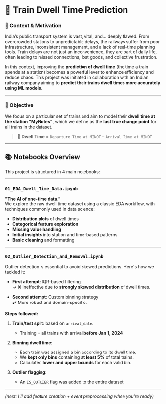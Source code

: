 # 🚆 Train Dwell Time Prediction

### 📍 Context & Motivation

India’s public transport system is vast, vital, and… deeply flawed. From overcrowded stations to unpredictable delays, the railways suffer from poor infrastructure, inconsistent management, and a lack of real-time planning tools. Train delays are not just an inconvenience, they are part of daily life, often leading to missed connections, lost goods, and collective frustration.

In this context, improving the **prediction of dwell time** (the time a train spends at a station) becomes a powerful lever to enhance efficiency and reduce chaos. This project was initiated in collaboration with an Indian railway company aiming to **predict their trains dwell times more accurately using ML models**.

---

### 🎯 Objective

We focus on a particular set of trains and aim to model their **dwell time at the station "MyNotes"**, which we define as the **last true change point** for all trains in the dataset.

> 🔎 **Dwell Time** = `Departure Time at MINOT` – `Arrival Time at MINOT`

---

## 📚 Notebooks Overview

This project is structured in 4 main notebooks:

---

### `01_EDA_Dwell_Time_Data.ipynb`

**"The AI of one-time data."**  
We explore the raw dwell time dataset using a classic EDA workflow, with techniques commonly used in data science:

- **Distribution plots** of dwell times
- **Categorical feature exploration**
- **Missing value handling**
- **Initial insights** into station and time-based patterns
- **Basic cleaning** and formatting

---

### `02_Outlier_Detection_and_Removal.ipynb`

Outlier detection is essential to avoid skewed predictions. Here's how we tackled it:

- **First attempt**: IQR-based filtering  
  → ❌ Ineffective due to **strongly skewed distribution** of dwell times.

- **Second attempt**: Custom binning strategy  
  ✔️ More robust and domain-specific.

**Steps followed:**

1. **Train/test split**: based on `arrival_date`.  
   - Training = all trains with arrival **before Jan 1, 2024**

2. **Binning dwell time**:
   - Each train was assigned a bin according to its dwell time.
   - We **kept only bins** containing **at least 5%** of total trains.
   - Calculated **lower and upper bounds** for each valid bin.

3. **Outlier flagging**:
   - An `IS_OUTLIER` flag was added to the entire dataset.

---

_(next: I'll add feature creation + event preprocessing when you’re ready)_


